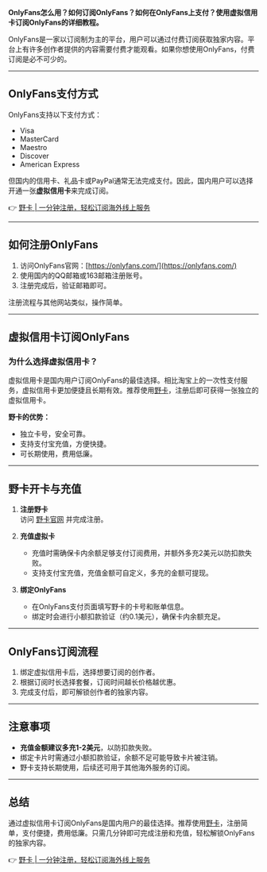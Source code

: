 **OnlyFans怎么用？如何订阅OnlyFans？如何在OnlyFans上支付？使用虚拟信用卡订阅OnlyFans的详细教程。**

OnlyFans是一家以订阅制为主的平台，用户可以通过付费订阅获取独家内容。平台上有许多创作者提供的内容需要付费才能观看。如果你想使用OnlyFans，付费订阅是必不可少的。

---

## OnlyFans支付方式

OnlyFans支持以下支付方式：
- Visa
- MasterCard
- Maestro
- Discover
- American Express

但国内的信用卡、礼品卡或PayPal通常无法完成支付。因此，国内用户可以选择开通一张**虚拟信用卡**来完成订阅。

👉 [野卡 | 一分钟注册，轻松订阅海外线上服务](https://bit.ly/bewildcard)

---

## 如何注册OnlyFans

1. 访问OnlyFans官网：[https://onlyfans.com/](https://onlyfans.com/)
2. 使用国内的QQ邮箱或163邮箱注册账号。
3. 注册完成后，验证邮箱即可。

注册流程与其他网站类似，操作简单。

---

## 虚拟信用卡订阅OnlyFans

### 为什么选择虚拟信用卡？

虚拟信用卡是国内用户订阅OnlyFans的最佳选择。相比淘宝上的一次性支付服务，虚拟信用卡更加便捷且长期有效。推荐使用[野卡](https://bit.ly/bewildcard)，注册后即可获得一张独立的虚拟信用卡。

**野卡的优势：**
- 独立卡号，安全可靠。
- 支持支付宝充值，方便快捷。
- 可长期使用，费用低廉。

---

## 野卡开卡与充值

1. **注册野卡**  
   访问 [野卡官网](https://bit.ly/bewildcard) 并完成注册。

2. **充值虚拟卡**  
   - 充值时需确保卡内余额足够支付订阅费用，并额外多充2美元以防扣款失败。
   - 支持支付宝充值，充值金额可自定义，多充的金额可提现。

3. **绑定OnlyFans**  
   - 在OnlyFans支付页面填写野卡的卡号和账单信息。
   - 绑定时会进行小额扣款验证（约0.1美元），确保卡内余额充足。

---

## OnlyFans订阅流程

1. 绑定虚拟信用卡后，选择想要订阅的创作者。
2. 根据订阅时长选择套餐，订阅时间越长价格越优惠。
3. 完成支付后，即可解锁创作者的独家内容。

---

## 注意事项

- **充值金额建议多充1-2美元**，以防扣款失败。
- 绑定卡片时需通过小额扣款验证，余额不足可能导致卡片被注销。
- 野卡支持长期使用，后续还可用于其他海外服务的订阅。

---

## 总结

通过虚拟信用卡订阅OnlyFans是国内用户的最佳选择。推荐使用[野卡](https://bit.ly/bewildcard)，注册简单，支付便捷，费用低廉。只需几分钟即可完成注册和充值，轻松解锁OnlyFans的独家内容。

👉 [野卡 | 一分钟注册，轻松订阅海外线上服务](https://bit.ly/bewildcard)